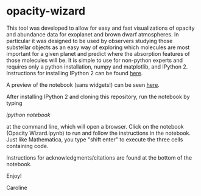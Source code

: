 # opacity-wizard

This tool was developed to allow for easy and fast visualizations of opacity and abundance data 
for exoplanet and brown dwarf atmospheres. In particular it was designed to be used by observers
studying those substellar objects as an easy way of exploring which molecules are most important
for a given planet and predict where the absorption features of those molecules will be. It is 
simple to use for non-python experts and requires only a python installation, numpy and matplotlib, 
and IPython 2. Instructions for installing IPython 2 can be found [here](http://ipython.org/ipython-doc/2/install/install.html). 

A preview of the notebook (sans widgets!) can be seen [here](http://nbviewer.ipython.org/github/astrocaroline/opacity-wizard/blob/master/Opacity%20Wizard.ipynb). 

After installing IPython 2 and cloning this repository, run the notebook by typing

_ipython notebook_

at the command line, which will open a browser. Click on the notebook (Opacity Wizard.ipynb) to 
run and follow the instructions in the notebook. Just like Mathematica, you type "shift enter" to 
execute the three cells containing code. 

Instructions for acknowledgments/citations are found at the bottom of the notebook. 

Enjoy! 

Caroline

